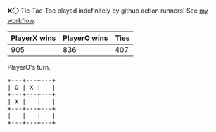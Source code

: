 :x::o: Tic-Tac-Toe played indefinitely by github action runners! See [my workflow](.github/workflows/play.yaml).

|PlayerX wins|PlayerO wins|Ties|
|-|-|-|
|905|836|407|

PlayerO's turn.

<pre>
+---+---+---+
| O | X |   |
+---+---+---+
| X |   |   |
+---+---+---+
|   |   |   |
+---+---+---+
</pre>